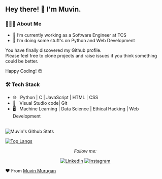 

<h2> Hey there! 👋 I'm Muvin. </h2>



<h3> 👨🏻‍💻 About Me </h3>

  - 🔭 I’m currently working as a Software Engineer at TCS
  - 🌱 I’m doing some stuff's on Python and Web Development


You have finally discovered my Github profile. <br>
Please feel free to clone projects and raise issues if you think something could be better.

Happy Coding! 😊

<h3>🛠 Tech Stack</h3>
 
- 🌐 &nbsp; Python | C | JavaScript | HTML | CSS 
- 🔧 &nbsp; Visual Studio code| Git
- 🖥 &nbsp; Machine Learning | Data Science | Ethical Hacking | Web Development


<br>

<img align="center" src="https://github-readme-stats.vercel.app/api?username=MuvinMurugan&include_all_commits=true&count_private=true&show_icons=true&line_height=20&title_color=7A7ADB&icon_color=2234AE&text_color=D3D3D3&bg_color=0,000000,130F40" alt="Muvin's Github Stats">

[![Top Langs](https://github-readme-stats.vercel.app/api/top-langs/?username=MuvinMurugan&layout=compact&text_color=daf7dc&bg_color=151515)](https://github.com/anuraghazra/github-readme-stats)

<div align="center">



<i>Follow me:</i><br>

<a href="https://www.linkedin.com/in/muvin-m-89a575137/" target="_blank"><img src="https://img.shields.io/badge/LinkedIn-%230077B5.svg?&style=flat-square&logo=linkedin&logoColor=white" alt="LinkedIn"></a>
<a href="https://twitter.com/muvin_murugan?s=09" target="_blank"><img src="https://img.shields.io/twitter/url?style=social&url=https%3A%2F%2Ftwitter.com%2Fmuvin_murugan%3Fs%3D09" alt="Instagram"></a>


</div>

:heart: From [Muvin Murugan](https://github.com/Muvinm)

<!--
**Muvinm/muvinmurugan** is a ✨ _special_ ✨ repository because its `README.md` (this file) appears on your GitHub profile.

Here are some ideas to get you started:

- 🔭 I’m currently working on ...
- 🌱 I’m currently learning ...
- 👯 I’m looking to collaborate on ...
- 🤔 I’m looking for help with ...
- 💬 Ask me about ...
- 📫 How to reach me: ...
- 😄 Pronouns: ...
- ⚡ Fun fact: ...
-->
